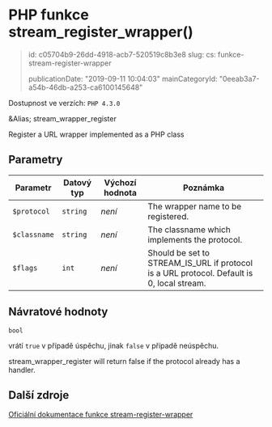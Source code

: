 PHP funkce stream_register_wrapper()
====================================

> id: c05704b9-26dd-4918-acb7-520519c8b3e8
> slug:
> 	cs: funkce-stream-register-wrapper
>
> publicationDate: "2019-09-11 10:04:03"
> mainCategoryId: "0eeab3a7-a54b-46db-a253-ca6100145648"

Dostupnost ve verzích: `PHP 4.3.0`

&Alias; <function>stream_wrapper_register</function>
<p>Register a URL wrapper implemented as a PHP class


Parametry
--------------

| Parametr | Datový typ | Výchozí hodnota | Poznámka |
|-----|-----|-----|-----|
| `$protocol` | `string` | *není* | The wrapper name to be registered. |
| `$classname` | `string` | *není* | The classname which implements the protocol. |
| `$flags` | `int` | *není* | Should be set to STREAM_IS_URL if protocol is a URL protocol. Default is 0, local stream. |


Návratové hodnoty
----------------

`bool`

vrátí `true` v případě úspěchu, jinak `false` v případě neúspěchu.
</p>
<p>
stream_wrapper_register will return false if the
protocol already has a handler.

Další zdroje
------------

[Oficiální dokumentace funkce stream-register-wrapper](https://www.php.net/manual/en/function.stream-register-wrapper.php)
